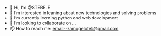 - 👋 Hi, I’m @STEBELE
- 👀 I’m interested in leaning about new technologies and solving problems
- 🌱 I’m currently learning python and web development
- 💞️ I’m looking to collaborate on ...
- 📫 How to reach me: email--kamogeloteb@gmail.com

<!---
STEBELE/STEBELE is a ✨ special ✨ repository because its `README.md` (this file) appears on your GitHub profile.
You can click the Preview link to take a look at your changes.
--->
